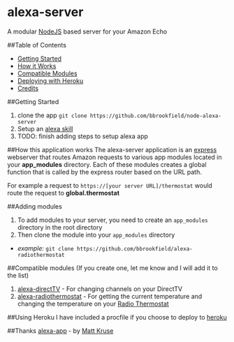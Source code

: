 # alexa-server
A modular [NodeJS](https://nodejs.org/en/) based server for your Amazon Echo

##Table of Contents
* [Getting Started](#getting-started)
* [How it Works](#how-this-application-works)
* [Compatible Modules](#compatible-modules-if-you-create-one-let-me-know-and-i-will-add-it-to-the-list)
* [Deploying with Heroku](#using-heroku)
* [Credits](#thanks)

##Getting Started
1. clone the app `git clone https://github.com/bbrookfield/node-alexa-server`
2. Setup an [alexa skill](https://developer.amazon.com/edw/home.html#/skills)
3. TODO: finish adding steps to setup alexa app

##How this application works
The alexa-server application is an [express](http://expressjs.com/) webserver that routes Amazon requests to various app modules located in your **app_modules** directory. Each of these modules creates a global function that is called by the express router based on the URL path.

For example a request to `https://[your server URL]/thermostat` would route the request to **global.thermostat**

##Adding modules
1. To add modules to your server, you need to create an `app_modules` directory in the root directory
2. Then clone the module into your `app_modules` directory
  * *example:* `git clone https://github.com/bbrookfield/alexa-radiothermostat`

##Compatible modules (If you create one, let me know and I will add it to the list)
1. [alexa-directTV](https://github.com/bbrookfield/alexa-directTV) - For changing channels on your DirectTV
2. [alexa-radiothermostat](https://github.com/bbrookfield/alexa-radiothermostat) - For getting the current temperature and changing the temperature on your [Radio Thermostat](http://www.radiothermostat.com/)

##Using Heroku
I have included a procfile if you choose to deploy to [heroku](https://heroku.com)

##Thanks
[alexa-app](https://github.com/matt-kruse/alexa-app) - by [Matt Kruse](https://github.com/matt-kruse)
